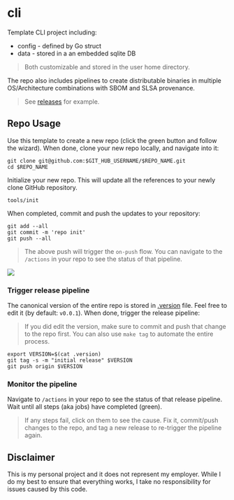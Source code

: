 # cli 

Template CLI project including: 

* config - defined by Go struct
* data - stored in a an embedded sqlite DB

> Both customizable and stored in the user home directory.

The repo also includes pipelines to create distributable binaries in multiple OS/Architecture combinations with SBOM and SLSA provenance. 

> See [releases](https://github.com/mchmarny/cli/releases/latest) for example.

## Repo Usage 

Use this template to create a new repo (click the green button and follow the wizard). When done, clone your new repo locally, and navigate into it:

```shell
git clone git@github.com:$GIT_HUB_USERNAME/$REPO_NAME.git
cd $REPO_NAME
```

Initialize your new repo. This will update all the references to your newly clone GitHub repository.

```shell
tools/init
```

When completed, commit and push the updates to your repository: 

```shell
git add --all
git commit -m 'repo init'
git push --all
```

> The above push will trigger the `on-push` flow. You can navigate to the `/actions` in your repo to see the status of that pipeline. 

![](images/push.png)

### Trigger release pipeline

The canonical version of the entire repo is stored in [.version](.version) file. Feel free to edit it (by default: `v0.0.1`). When done, trigger the release pipeline:

> If you did edit the version, make sure to commit and push that change to the repo first. You can also use `make tag` to automate the entire process.

```shell
export VERSION=$(cat .version)
git tag -s -m "initial release" $VERSION
git push origin $VERSION
```

### Monitor the pipeline 

Navigate to `/actions` in your repo to see the status of that release pipeline. Wait until all steps (aka jobs) have completed (green). 

> If any steps fail, click on them to see the cause. Fix it, commit/push changes to the repo, and tag a new release to re-trigger the pipeline again.

## Disclaimer

This is my personal project and it does not represent my employer. While I do my best to ensure that everything works, I take no responsibility for issues caused by this code.
